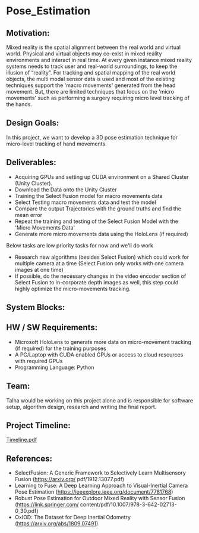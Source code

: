 # Pose_Estimation

## Motivation:
Mixed reality is the spatial alignment between the real world and virtual world. Physical and virtual objects may co-exist in mixed reality environments and interact in real time. At every given instance mixed reality systems needs to track user and real-world surroundings, to keep the illusion of “reality”. For tracking and spatial mapping of the real world objects, the multi modal sensor data is used and most of the existing techniques support the 'macro movements' generated from the head movement. But, there are limited techniques that focus on the 'micro movements' such as performing a surgery requiring micro level tracking of the hands. 

## Design Goals:
In this project, we want to develop a 3D pose estimation technique for micro-level tracking of hand movements. 

## Deliverables:
* Acquiring GPUs and setting up CUDA environment on a Shared Cluster (Unity Cluster). 
* Download the Data onto the Unity Cluster 
* Training the Select Fusion model for macro movements data 
* Select Testing macro movements data and test the model 
* Compare the output Trajectories with the ground truths and find the mean error  
* Repeat the training and testing of the Select Fusion Model with the 'Micro Movements Data' 
* Generate more micro movements data using the HoloLens (if required) 

Below tasks are low priority tasks for now and we'll do work 

* Research new algorithms (besides Select Fusion) which could work for multiple camera at a time (Select Fusion only works with one camera images at one time) 
* If possible, do the necessary changes in the video encoder section of Select Fusion to in-corporate depth images as well, this step could highly optimize the micro-movements tracking. 

## System Blocks: 


## HW / SW Requirements: 
* Microsoft HoloLens to generate more data on micro-movement tracking (if required) for the training purposes 
* A PC/Laptop with CUDA enabled GPUs or access to cloud resources with required GPUs 
* Programming Language: Python 

## Team: 
Talha would be working on this project alone and is responsible for software setup, algorithm design, research and writing the final report. 

## Project Timeline: 
[Timeline.pdf](https://github.com/talhamehboob10/Pose_Estimation/files/9685950/Timeline.pdf)

## References: 
* SelectFusion: A Generic Framework to Selectively Learn Multisensory Fusion (https://arxiv.org/ pdf/1912.13077.pdf)
* Learning to Fuse: A Deep Learning Approach to Visual-Inertial Camera Pose Estimation (https://ieeexplore.ieee.org/document/7781768)
* Robust Pose Estimation for Outdoor Mixed Reality with Sensor Fusion (https://link.springer.com/ content/pdf/10.1007/978-3-642-02713-0_30.pdf)
* OxIOD: The Dataset for Deep Inertial Odometry (https://arxiv.org/abs/1809.07491)
